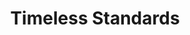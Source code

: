 ---
ee_id: '154'
site: '1'
type: '2'
long_id: 2010-093 Timeless Standards
url: 2010-093-timeless-standards-8
title: Timeless Standards
year: '2010'
medium: Inkjet on Comtex
commission:
add_credit:
dims: 56 x 40 inches
pitch:
ps:
live_url:
related:
youtube:
imgs: timeless-standards-2010-092-full-cropped-database-_1.jpg
subheading:
year2: '2010'
download:
add_credits:
related_code:
layout: things-i-made
---